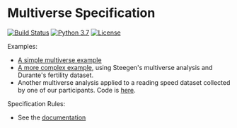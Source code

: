 # Multiverse Specification

[![Build Status](https://travis-ci.com/uwdata/multiverse-spec.svg?token=rJbb9JzhKMhFGcT7Fb6D&branch=master)](https://travis-ci.com/uwdata/multiverse-spec)
[![Python 3.7](https://img.shields.io/badge/python-3.7-blue.svg)](https://www.python.org/downloads/release/python-370/)
[![License](https://img.shields.io/badge/License-BSD%203--Clause-blue.svg)](https://opensource.org/licenses/BSD-3-Clause)

Examples:
* [A simple multiverse example](
https://github.com/uwdata/multiverse-spec/blob/master/tutorial/simple.md
)
* [A more complex example](
https://github.com/uwdata/multiverse-spec/blob/master/tutorial/fertility.md
), using Steegen's multiverse analysis and 
Durante's fertility dataset.
* Another multiverse analysis applied to a reading speed dataset collected by
one of our participants. Code is [here](
https://github.com/uwdata/multiverse-spec/tree/master/example/reading
).

Specification Rules:
* See the [documentation](
https://github.com/uwdata/multiverse-spec/blob/master/tutorial/rules.md
)
